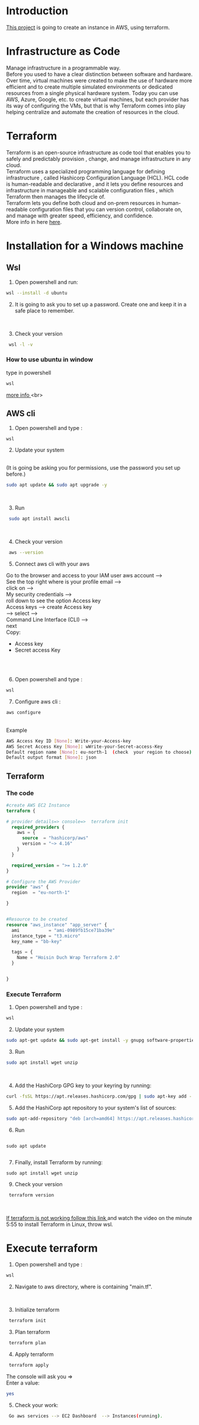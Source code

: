 # Introduction
[This project](https://github.com/BeatrizBravo/terraformONE/tree/securityGroup/aws/intro-readme) is going to create an instance in AWS, using terraform.
# Infrastructure as Code
Manage infrastructure in a programmable way.<br>
Before you  used to have a clear distinction between software and hardware. <br>
Over time, virtual machines were created to make the use of hardware more efficient and to create multiple simulated environments or dedicated resources from a single physical hardware system. Today you can use AWS, Azure, Google, etc. to create virtual machines, but each provider has its way of configuring the VMs, but that is why Terraform comes into play helping centralize and automate the creation of resources in the cloud.<br>
# Terraform

Terraform is an open-source infrastructure as code tool that enables you to safely and predictably provision , change, and manage infrastructure in any cloud. <br>
Terraform uses a specialized programming language for defining infrastructure , called Hashicorp Configuration Language (HCL). HCL code is human-readable and declarative , and it lets you define resources and infrastructure in manageable and scalable configuration files , which Terraform then manages the lifecycle of. <br>
Terraform lets you define both cloud and on-prem resources in human-readable configuration files that you can version control, collaborate on, and manage with greater speed, efficiency, and confidence.<br>
More info in here [here](https://learn.microsoft.com/en-us/azure/developer/terraform/overview).

# Installation for a Windows machine
## Wsl
1. Open powershell and run:
```bash
wsl --install -d ubuntu
```
2. It is going to ask you to set up a password. Create one and keep it in a safe place to remember.
<br>

3. Check your version
```bash
 wsl -l -v
```
### How to use ubuntu in window
type in powershell
```bash
wsl
```

[more info ](https://learn.microsoft.com/es-es/windows/wsl/install?ranMID=46128&ranEAID=mP6UMnc5Ozo&ranSiteID=mP6UMnc5Ozo-4PK.bdGbjdh.4z10f03FhQ&epi=mP6UMnc5Ozo-4PK.bdGbjdh.4z10f03FhQ&irgwc=1&OCID=AID2200057_aff_7794_1243925&tduid=(ir__ershtj3f6gkfby6ixfto2r3qsu2xex2yzth0k9jv00)(7794)(1243925)(mP6UMnc5Ozo-4PK.bdGbjdh.4z10f03FhQ)()&irclickid=_ershtj3f6gkfby6ixfto2r3qsu2xex2yzth0k9jv00)
<br>

## AWS cli
1. Open powershell and type :


```bash
wsl
```

2.  Update your system
<br>
(It is going be asking you for permissions, use the password you set up before.)
<br>

   ```bash
sudo apt update && sudo apt upgrade -y 
```
<br>
  
3. Run
```bash
 sudo apt install awscli
 ```

<br>

4. Check your version
```bash
 aws --version
```
5. Connect aws cli with your aws

Go to the browser and access to your IAM user aws account  --> 
<br>
See the top right where is your profile email --> 
<br>
click on -->
<br>
My security credentials --> 
<br>
roll down to see the option Access key 
<br>
Access keys --> create Access key 
<br> 
--> select --> 
<br> 
Command Line Interface (CLI) --> 
<br>
next
<br>
Copy:
- Access key
- Secret access Key

<br>
<br>

6. Open powershell and type :


```bash
wsl
```
7. Configure aws cli :  

```bash
aws configure
```
<br>
Example

```bash
AWS Access Key ID [None]: Write-your-Access-key
AWS Secret Access Key [None]: wWrite-your-Secret-access-Key
Default region name [None]: eu-north-1  (check  your region to choose)
Default output format [None]: json
```


## Terraform

### The code
```terraform
#create AWS EC2 Instance
terraform {

# provider details=> console=>  terraform init
  required_providers {
    aws = {
      source  = "hashicorp/aws"
      version = "~> 4.16"
    }
  }

  required_version = ">= 1.2.0"
}

# Configure the AWS Provider
provider "aws" {
  region  = "eu-north-1"

}


#Resource to be created
resource "aws_instance" "app_server" {
  ami           = "ami-0989fb15ce71ba39e"
  instance_type = "t3.micro"
  key_name = "bb-key"

  tags = {
    Name = "Hoisin Duch Wrap Terraform 2.0"
  }


}
```

### Execute Terraform

1. Open powershell and type :

```bash
wsl
```

2.  Update your system

```bash
sudo apt-get update && sudo apt-get install -y gnupg software-properties-common 
```
3. Run
```bash
sudo apt install wget unzip 
```
<br>

  
4. Add the HashiCorp GPG key to your keyring by running:
```bash
curl -fsSL https://apt.releases.hashicorp.com/gpg | sudo apt-key add -

```
5. Add the HashiCorp apt repository to your system's list of sources:

```bash
sudo apt-add-repository "deb [arch=amd64] https://apt.releases.hashicorp.com $(lsb_release -cs) main"

```

6. Run
```

sudo apt update
 
```

7. Finally, install Terraform by running:

```
sudo apt install wget unzip 

```


9. Check your version
```bash
 terraform version

```

<br>


[If terraform is not working follow this link ](https://developer.hashicorp.com/terraform/tutorials/aws-get-started/install-cli) and watch the video on the minute 5:55 to install Terraform in Linux, throw wsl.

# Execute terraform
1. Open powershell and type :


```bash
wsl
```

2. Navigate to aws directory, where is containing "main.tf".
<br>

3. Initialize terraform 
```bash
 terraform init

```
3. Plan terraform 
```bash
 terraform plan

```

4. Apply terraform 
```bash
 terraform apply

```
The console will ask you => 
<br>
Enter a value:
```bash
yes

```
5. Check your work:
```bash
 Go aws services --> EC2 Dashboard  --> Instances(running).

```
